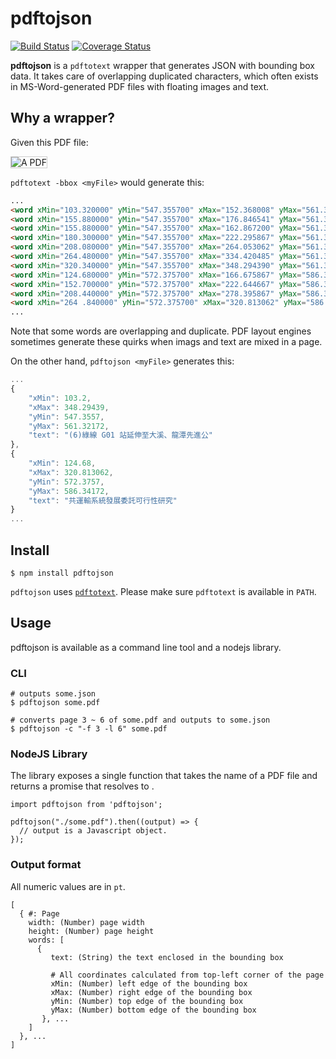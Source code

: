pdftojson
=========

[![Build Status](https://travis-ci.org/MrOrz/pdftojson.svg)](https://travis-ci.org/MrOrz/pdftojson) [![Coverage Status](https://coveralls.io/repos/MrOrz/pdftojson/badge.svg?branch=master&service=github)](https://coveralls.io/github/MrOrz/pdftojson?branch=master)

**pdftojson** is a `pdftotext` wrapper that generates JSON with bounding box data. It takes care of overlapping duplicated characters, which often exists in MS-Word-generated PDF files with floating images and text.

Why a wrapper?
------------------------------

Given this PDF file:

<img src="http://i.imgur.com/KUEN9nL.png" style="border: 1px solid #ccc" alt="A PDF">

`pdftotext -bbox <myFile>` would generate this:

```html
...
<word xMin="103.320000" yMin="547.355700" xMax="152.368008" yMax="561.321720">(6)綠線</word>
<word xMin="155.880000" yMin="547.355700" xMax="176.846541" yMax="561.321720">G01</word>
<word xMin="155.880000" yMin="547.355700" xMax="162.867200" yMax="561.321720">G</word>
<word xMin="180.300000" yMin="547.355700" xMax="222.295867" yMax="561.321720">站延伸</word>
<word xMin="208.080000" yMin="547.355700" xMax="264.053062" yMax="561.321720">伸至大溪</word>
<word xMin="264.480000" yMin="547.355700" xMax="334.420485" yMax="561.321720">、龍潭先進</word>
<word xMin="320.340000" yMin="547.355700" xMax="348.294390" yMax="561.321720">進公</word>
<word xMin="124.680000" yMin="572.375700" xMax="166.675867" yMax="586.341720">共運輸</word>
<word xMin="152.700000" yMin="572.375700" xMax="222.644667" yMax="586.341720">輸系統發展</word>
<word xMin="208.440000" yMin="572.375700" xMax="278.395867" yMax="586.341720">展委託可行</word>
<word xMin="264 .840000" yMin="572.375700" xMax="320.813062" yMax="586.341720">行性研究</word>
...
```

Note that some words are overlapping and duplicate. PDF layout engines sometimes generate these quirks when imags and text are mixed in a page.

On the other hand, `pdftojson <myFile>` generates this:

```js
...
{
    "xMin": 103.2,
    "xMax": 348.29439,
    "yMin": 547.3557,
    "yMax": 561.32172,
    "text": "(6)綠線 G01 站延伸至大溪、龍潭先進公"
},
{
    "xMin": 124.68,
    "xMax": 320.813062,
    "yMin": 572.3757,
    "yMax": 586.34172,
    "text": "共運輸系統發展委託可行性研究"
}
...
```


Install
-------

```
$ npm install pdftojson
```

`pdftojson` uses [`pdftotext`](http://www.foolabs.com/xpdf/home.html). Please make sure `pdftotext` is available in `PATH`.


Usage
-----

pdftojson is available as a command line tool and a nodejs library.

### CLI

```
# outputs some.json
$ pdftojson some.pdf

# converts page 3 ~ 6 of some.pdf and outputs to some.json
$ pdftojson -c "-f 3 -l 6" some.pdf
```

### NodeJS Library

The library exposes a single function that takes the name of a PDF file
and returns a promise that resolves to .

```
import pdftojson from 'pdftojson';

pdftojson("./some.pdf").then((output) => {
  // output is a Javascript object.
});
```

### Output format

All numeric values are in `pt`.

```
[
  { #: Page
    width: (Number) page width
    height: (Number) page height
    words: [
      {
         text: (String) the text enclosed in the bounding box

         # All coordinates calculated from top-left corner of the page
         xMin: (Number) left edge of the bounding box
         xMax: (Number) right edge of the bounding box
         yMin: (Number) top edge of the bounding box
         yMax: (Number) bottom edge of the bounding box
       }, ...
    ]
  }, ...
]
```
